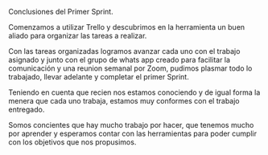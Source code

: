 Conclusiones del Primer Sprint.

Comenzamos a utilizar Trello y descubrimos en la herramienta un buen aliado para organizar las tareas a realizar.

Con las tareas organizadas logramos avanzar cada uno con el trabajo asignado y junto con el grupo de whats app creado para facilitar la comunicación y una reunion semanal por Zoom, pudimos plasmar todo lo trabajado, llevar adelante y completar el primer Sprint.

Teniendo en cuenta que recien nos estamos conociendo y de igual forma la menera que cada uno trabaja, estamos muy conformes con el trabajo entregado.

Somos concientes que hay mucho trabajo por hacer, que tenemos mucho por aprender y esperamos contar con las herramientas para poder cumplir con los objetivos que nos propusimos.

